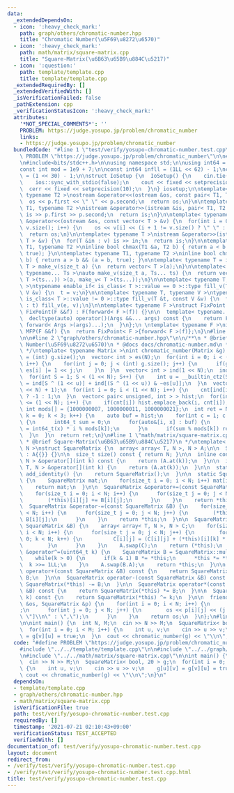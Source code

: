 ```yaml
---
data:
  _extendedDependsOn:
  - icon: ':heavy_check_mark:'
    path: graph/others/chromatic-number.hpp
    title: "Chromatic Number(\u5F69\u8272\u6570)"
  - icon: ':heavy_check_mark:'
    path: math/matrix/square-matrix.cpp
    title: "Square-Matrix(\u6B63\u65B9\u884C\u5217)"
  - icon: ':question:'
    path: template/template.cpp
    title: template/template.cpp
  _extendedRequiredBy: []
  _extendedVerifiedWith: []
  _isVerificationFailed: false
  _pathExtension: cpp
  _verificationStatusIcon: ':heavy_check_mark:'
  attributes:
    '*NOT_SPECIAL_COMMENTS*': ''
    PROBLEM: https://judge.yosupo.jp/problem/chromatic_number
    links:
    - https://judge.yosupo.jp/problem/chromatic_number
  bundledCode: "#line 1 \"test/verify/yosupo-chromatic-number.test.cpp\"\n#define\
    \ PROBLEM \"https://judge.yosupo.jp/problem/chromatic_number\"\n\n#line 1 \"template/template.cpp\"\
    \n#include<bits/stdc++.h>\n\nusing namespace std;\n\nusing int64 = long long;\n\
    const int mod = 1e9 + 7;\n\nconst int64 infll = (1LL << 62) - 1;\nconst int inf\
    \ = (1 << 30) - 1;\n\nstruct IoSetup {\n  IoSetup() {\n    cin.tie(nullptr);\n\
    \    ios::sync_with_stdio(false);\n    cout << fixed << setprecision(10);\n  \
    \  cerr << fixed << setprecision(10);\n  }\n} iosetup;\n\ntemplate< typename T1,\
    \ typename T2 >\nostream &operator<<(ostream &os, const pair< T1, T2 >& p) {\n\
    \  os << p.first << \" \" << p.second;\n  return os;\n}\n\ntemplate< typename\
    \ T1, typename T2 >\nistream &operator>>(istream &is, pair< T1, T2 > &p) {\n \
    \ is >> p.first >> p.second;\n  return is;\n}\n\ntemplate< typename T >\nostream\
    \ &operator<<(ostream &os, const vector< T > &v) {\n  for(int i = 0; i < (int)\
    \ v.size(); i++) {\n    os << v[i] << (i + 1 != v.size() ? \" \" : \"\");\n  }\n\
    \  return os;\n}\n\ntemplate< typename T >\nistream &operator>>(istream &is, vector<\
    \ T > &v) {\n  for(T &in : v) is >> in;\n  return is;\n}\n\ntemplate< typename\
    \ T1, typename T2 >\ninline bool chmax(T1 &a, T2 b) { return a < b && (a = b,\
    \ true); }\n\ntemplate< typename T1, typename T2 >\ninline bool chmin(T1 &a, T2\
    \ b) { return a > b && (a = b, true); }\n\ntemplate< typename T = int64 >\nvector<\
    \ T > make_v(size_t a) {\n  return vector< T >(a);\n}\n\ntemplate< typename T,\
    \ typename... Ts >\nauto make_v(size_t a, Ts... ts) {\n  return vector< decltype(make_v<\
    \ T >(ts...)) >(a, make_v< T >(ts...));\n}\n\ntemplate< typename T, typename V\
    \ >\ntypename enable_if< is_class< T >::value == 0 >::type fill_v(T &t, const\
    \ V &v) {\n  t = v;\n}\n\ntemplate< typename T, typename V >\ntypename enable_if<\
    \ is_class< T >::value != 0 >::type fill_v(T &t, const V &v) {\n  for(auto &e\
    \ : t) fill_v(e, v);\n}\n\ntemplate< typename F >\nstruct FixPoint : F {\n  explicit\
    \ FixPoint(F &&f) : F(forward< F >(f)) {}\n\n  template< typename... Args >\n\
    \  decltype(auto) operator()(Args &&... args) const {\n    return F::operator()(*this,\
    \ forward< Args >(args)...);\n  }\n};\n \ntemplate< typename F >\ninline decltype(auto)\
    \ MFP(F &&f) {\n  return FixPoint< F >{forward< F >(f)};\n}\n#line 4 \"test/verify/yosupo-chromatic-number.test.cpp\"\
    \n\n#line 2 \"graph/others/chromatic-number.hpp\"\n\n/**\n * @brief Chromatic\
    \ Number(\u5F69\u8272\u6570)\n * @docs docs/chromatic-number.md\n * @see https://www.slideshare.net/wata_orz/ss-12131479\n\
    \ */\ntemplate< typename Matrix >\nint chromatic_number(Matrix &g) {\n  int N\
    \ = (int) g.size();\n  vector< int > es(N);\n  for(int i = 0; i < (int) g.size();\
    \ i++) {\n    for(int j = 0; j < (int) g.size(); j++) {\n      if(g[i][j] != 0)\
    \ es[i] |= 1 << j;\n    }\n  }\n  vector< int > ind(1 << N);\n  ind[0] = 1;\n\
    \  for(int S = 1; S < (1 << N); S++) {\n    int u = __builtin_ctz(S);\n    ind[S]\
    \ = ind[S ^ (1 << u)] + ind[(S ^ (1 << u)) & ~es[u]];\n  }\n  vector< int > cnt((1\
    \ << N) + 1);\n  for(int i = 0; i < (1 << N); i++) {\n    cnt[ind[i]] += __builtin_parity(i)\
    \ ? -1 : 1;\n  }\n  vector< pair< unsigned, int > > hist;\n  for(int i = 1; i\
    \ <= (1 << N); i++) {\n    if(cnt[i]) hist.emplace_back(i, cnt[i]);\n  }\n  constexpr\
    \ int mods[] = {1000000007, 1000000011, 1000000021};\n  int ret = N;\n  for(int\
    \ k = 0; k < 3; k++) {\n    auto buf = hist;\n    for(int c = 1; c < ret; c++)\
    \ {\n      int64_t sum = 0;\n      for(auto&[i, x] : buf) {\n        sum += (x\
    \ = int64_t(x) * i % mods[k]);\n      }\n      if(sum % mods[k]) ret = c;\n  \
    \  }\n  }\n  return ret;\n}\n#line 1 \"math/matrix/square-matrix.cpp\"\n/**\n\
    \ * @brief Square-Matrix(\u6B63\u65B9\u884C\u5217)\n */\ntemplate< class T, size_t\
    \ N >\nstruct SquareMatrix {\n  array< array< T, N >, N > A;\n\n  SquareMatrix()\
    \ : A{{}} {}\n\n  size_t size() const { return N; }\n\n  inline const array< T,\
    \ N > &operator[](int k) const {\n    return (A.at(k));\n  }\n\n  inline array<\
    \ T, N > &operator[](int k) {\n    return (A.at(k));\n  }\n\n  static SquareMatrix\
    \ add_identity() {\n    return SquareMatrix();\n  }\n\n  static SquareMatrix mul_identity()\
    \ {\n    SquareMatrix mat;\n    for(size_t i = 0; i < N; i++) mat[i][i] = 1;\n\
    \    return mat;\n  }\n\n  SquareMatrix &operator+=(const SquareMatrix &B) {\n\
    \    for(size_t i = 0; i < N; i++) {\n      for(size_t j = 0; j < N; j++) {\n\
    \        (*this)[i][j] += B[i][j];\n      }\n    }\n    return *this;\n  }\n\n\
    \  SquareMatrix &operator-=(const SquareMatrix &B) {\n    for(size_t i = 0; i\
    \ < N; i++) {\n      for(size_t j = 0; j < N; j++) {\n        (*this)[i][j] -=\
    \ B[i][j];\n      }\n    }\n    return *this;\n  }\n\n  SquareMatrix &operator*=(const\
    \ SquareMatrix &B) {\n    array< array< T, N >, N > C;\n    for(size_t i = 0;\
    \ i < N; i++) {\n      for(size_t j = 0; j < N; j++) {\n        for(size_t k =\
    \ 0; k < N; k++) {\n          C[i][j] = (C[i][j] + (*this)[i][k] * B[k][j]);\n\
    \        }\n      }\n    }\n    A.swap(C);\n    return (*this);\n  }\n\n  SquareMatrix\
    \ &operator^=(uint64_t k) {\n    SquareMatrix B = SquareMatrix::mul_identity();\n\
    \    while(k > 0) {\n      if(k & 1) B *= *this;\n      *this *= *this;\n    \
    \  k >>= 1LL;\n    }\n    A.swap(B.A);\n    return *this;\n  }\n\n  SquareMatrix\
    \ operator+(const SquareMatrix &B) const {\n    return SquareMatrix(*this) +=\
    \ B;\n  }\n\n  SquareMatrix operator-(const SquareMatrix &B) const {\n    return\
    \ SquareMatrix(*this) -= B;\n  }\n\n  SquareMatrix operator*(const SquareMatrix\
    \ &B) const {\n    return SquareMatrix(*this) *= B;\n  }\n\n  SquareMatrix operator^(uint64_t\
    \ k) const {\n    return SquareMatrix(*this) ^= k;\n  }\n\n  friend ostream &operator<<(ostream\
    \ &os, SquareMatrix &p) {\n    for(int i = 0; i < N; i++) {\n      os << \"[\"\
    ;\n      for(int j = 0; j < N; j++) {\n        os << p[i][j] << (j + 1 == N ?\
    \ \"]\\n\" : \",\");\n      }\n    }\n    return os;\n  }\n};\n#line 7 \"test/verify/yosupo-chromatic-number.test.cpp\"\
    \n\nint main() {\n  int N, M;\n  cin >> N >> M;\n  SquareMatrix< bool, 20 > g;\n\
    \  for(int i = 0; i < M; i++) {\n    int u, v;\n    cin >> u >> v;\n    g[u][v]\
    \ = g[v][u] = true;\n  }\n  cout << chromatic_number(g) << \"\\n\";\n}\n"
  code: "#define PROBLEM \"https://judge.yosupo.jp/problem/chromatic_number\"\n\n\
    #include \"../../template/template.cpp\"\n\n#include \"../../graph/others/chromatic-number.hpp\"\
    \n#include \"../../math/matrix/square-matrix.cpp\"\n\nint main() {\n  int N, M;\n\
    \  cin >> N >> M;\n  SquareMatrix< bool, 20 > g;\n  for(int i = 0; i < M; i++)\
    \ {\n    int u, v;\n    cin >> u >> v;\n    g[u][v] = g[v][u] = true;\n  }\n \
    \ cout << chromatic_number(g) << \"\\n\";\n}\n"
  dependsOn:
  - template/template.cpp
  - graph/others/chromatic-number.hpp
  - math/matrix/square-matrix.cpp
  isVerificationFile: true
  path: test/verify/yosupo-chromatic-number.test.cpp
  requiredBy: []
  timestamp: '2021-07-21 02:10:43+09:00'
  verificationStatus: TEST_ACCEPTED
  verifiedWith: []
documentation_of: test/verify/yosupo-chromatic-number.test.cpp
layout: document
redirect_from:
- /verify/test/verify/yosupo-chromatic-number.test.cpp
- /verify/test/verify/yosupo-chromatic-number.test.cpp.html
title: test/verify/yosupo-chromatic-number.test.cpp
---
```

